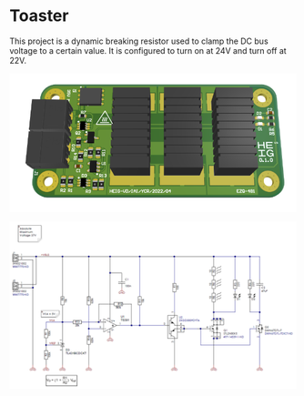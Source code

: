 # Toaster

This project is a dynamic breaking resistor used to clamp the DC bus voltage to a certain value. It is configured to turn on at 24V and turn off at 22V.

![3d](Assets/3d.png)

![schematics](Assets/schematics.png)
